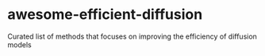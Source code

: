# awesome-efficient-diffusion
Curated list of methods that focuses on improving the efficiency of diffusion models
